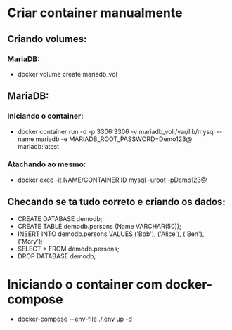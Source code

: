 # Criar container manualmente 
## Criando volumes:
### MariaDB:
- docker volume create mariadb_vol

## MariaDB:
### Iniciando o container:
- docker container run -d -p 3306:3306 -v mariadb_vol:/var/lib/mysql --name mariadb -e MARIADB_ROOT_PASSWORD=Demo123@ mariadb:latest
### Atachando ao mesmo:
- docker exec -it NAME/CONTAINER ID mysql -uroot -pDemo123@

## Checando se ta tudo correto e criando os dados:
- CREATE DATABASE demodb;
- CREATE TABLE demodb.persons (Name VARCHAR(50));
- INSERT INTO demodb.persons VALUES ('Bob'), ('Alice'), ('Ben'), ('Mary');
- SELECT * FROM demodb.persons;
- DROP DATABASE demodb;

# Iniciando o container com docker-compose
- docker-compose --env-file ./.env up -d
